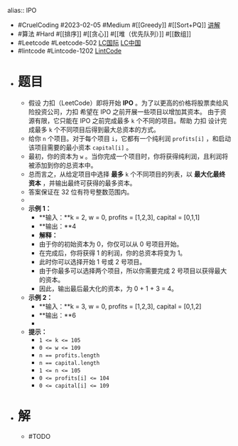 alias:: IPO
- #CruelCoding #2023-02-05 #Medium #[[Greedy]] #[[Sort+PQ]] [讲解](https://youtu.be/ivcS8qFfq6g)
- #算法 #Hard #[[排序]] #[[贪心]] #[[堆（优先队列）]] #[[数组]]
- #Leetcode #Leetcode-502 [LC国际](https://leetcode.com/problems/ipo/) [LC中国](https://leetcode.cn/problems/ipo/)
- #lintcode #Lintcode-1202 [LintCode](https://www.lintcode.com/problem/1202/)
- # 题目
	- 假设 力扣（LeetCode）即将开始 **IPO** 。为了以更高的价格将股票卖给风险投资公司，力扣 希望在 IPO 之前开展一些项目以增加其资本。 由于资源有限，它只能在 IPO 之前完成最多 `k` 个不同的项目。帮助 力扣 设计完成最多 `k` 个不同项目后得到最大总资本的方式。
	- 给你 `n` 个项目。对于每个项目 `i`，它都有一个纯利润 `profits[i]` ，和启动该项目需要的最小资本 `capital[i]` 。
	- 最初，你的资本为 `w` 。当你完成一个项目时，你将获得纯利润，且利润将被添加到你的总资本中。
	- 总而言之，从给定项目中选择 **最多** `k` 个不同项目的列表，以 **最大化最终资本** ，并输出最终可获得的最多资本。
	- 答案保证在 32 位有符号整数范围内。
	-
	- **示例 1：**
		- **输入：**k = 2, w = 0, profits = [1,2,3], capital = [0,1,1]
		- **输出：**4
		- **解释：**
		- 由于你的初始资本为 0，你仅可以从 0 号项目开始。
		- 在完成后，你将获得 1 的利润，你的总资本将变为 1。
		- 此时你可以选择开始 1 号或 2 号项目。
		- 由于你最多可以选择两个项目，所以你需要完成 2 号项目以获得最大的资本。
		- 因此，输出最后最大化的资本，为 0 + 1 + 3 = 4。
	- **示例 2：**
		- **输入：**k = 3, w = 0, profits = [1,2,3], capital = [0,1,2]
		- **输出：**6
		-
	- **提示：**
		- `1 <= k <= 105`
		- `0 <= w <= 109`
		- `n == profits.length`
		- `n == capital.length`
		- `1 <= n <= 105`
		- `0 <= profits[i] <= 104`
		- `0 <= capital[i] <= 109`
- # 解
	- #TODO